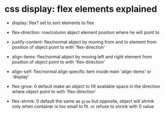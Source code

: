 # css display: flex elements explained


- display: flex?
set to sort elements to flex

- flex-direction: row/column
abject element position where he will point to

- justify-content: flex/normal
abject by moving from and to element from position of object point to
with 'flex-direction'

- align-items: flex/normal
abject by moving left and right element from position of object point to
with 'flex-direction'

- align-self: flex/normal
align specific item inside main 'align-items' or 'display'

- flex-grow: 0 default
make an object to fill available space in the direction where object
point to with 'flex-direction'

- flex-shrink: 0 default
the same as `grow` but opposite, object will shrink only when container
is too small to fit. or refuse to shrink with 0 value